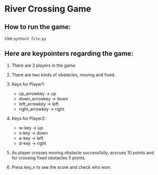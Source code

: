 # River Crossing Game

## How to run the game:
 Use `python3 file.py`
 
## Here are keypointers regarding the game:

1. There are 2 players in the game
2. There are two kinds of obstacles, moving and fixed.
3. Keys for Player1:

    -  up_arrowkey -> up
    -  down_arrowkey -> down
    -  left_arrowkey -> left
    -  right_arrowkey -> right

4. Keys for Player2:
    
    -   w-key -> up
    -   s-key -> down
    -   a-key -> left
    -   d-key -> right

5. As player crosses moving obstacle successfully, accrues 10 points and for crossing fixed obstacles 5 points.
6. Press key_x to see the score and check who won.